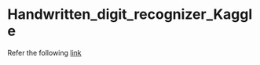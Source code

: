 # Handwritten_digit_recognizer_Kaggle

Refer the following [link](https://www.kaggle.com/c/digit-recognizer/)  
